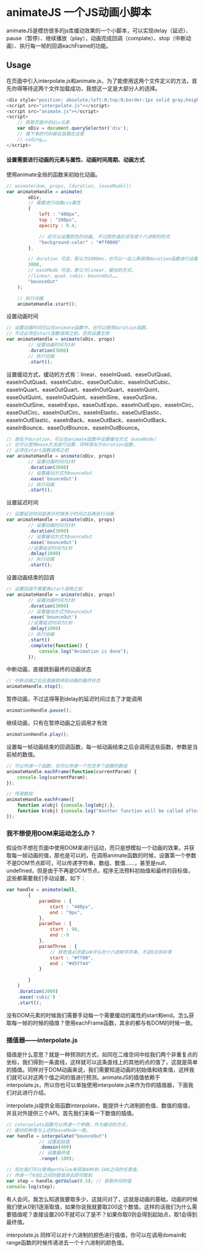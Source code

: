 # animateJS 一个JS动画小脚本

animateJS是模仿很多的js库缓动效果的一个小脚本，可以实现delay（延迟）、pause（暂停）、继续播放（play），动画完成回调（complate）、stop（中断动画）、执行每一帧的回调eachFrame的功能。

## Usage

在页面中引入interpolate.js和animate.js，为了能使用这两个文件定义的方法，首先你得等待这两个文件加载成功，我想这一定是大部分人的选择。

```Javascript
<div style="position: absolute;left:0;top:0;border:1px solid gray;height:100px;display:inline-block;width:100px;opacity: 1;background: white;"></div>
<script src="interpolate.js"></script>
<script src="animate.js"></script>
<script>
	// 获取页面中的div元素
	var oDiv = document.querySelector('div');
	// 接下来的代码都会放置在这里
	// coding……
</script>
```

#### 设置需要进行动画的元素与属性、动画时间周期、动画方式

使用animate全局的函数来初始化动画。

```Javascript
// animate(dom, props, [duration, [easeMode]])
var animateHandle = animate(
		oDiv,
		// 需要进行动画css属性
		{
			left : "400px",
			top : "200px",
			opacity : 0.4,

			// 还可以设置颜色的动画, 不过颜色值应该写成十六进制的形式
			"background-color" : "#ff0000"
		},

		// duration 可选，默认为1000ms，也可以一会儿再调用duration函数进行设置
		3000,
		// easeMode 可选，默认为linear，缓动的方式，
		//linear、quad、cubic、bounceOut……
		"bounceOut"
	);

	// 执行动画
	animateHandle.start();
```

设置动画时间

```Javascript
// 设置动画时间可以在animate函数中，也可以使用duration函数，
// 不过必须在start函数调用之前，否则设置无效
var animateHandle = animate(oDiv, props)
		// 设置动画时间为3秒
		.duration(3000)
		// 执行动画
		.start();
```

设置缓动方式，缓动的方式有：linear、easeInQuad、easeOutQuad、easeInOutQuad、easeInCubic、easeOutCubic、easeInOutCubic、easeInQuart、easeOutQuart、easeInOutQuart、easeInQuint、easeOutQuint、easeInOutQuint、easeInSine、easeOutSine、easeInOutSine、easeInExpo、easeOutExpo、easeInOutExpo、easeInCirc、easeOutCirc、easeInOutCirc、easeInElastic、easeOutElastic、easeInOutElastic、easeInBack、easeOutBack、easeInOutBack、easeInBounce、easeOutBounce、easeInOutBounce。

```Javascript
// 类似于duration，可以在animate函数中设置缓动方式（easeMode）
// 也可以使用ease方法进行设置，同样类似于duration函数，
// 必须在start函数调用之前
var animateHandle = animate(oDiv, props)
		// 设置动画时间为3秒
		.duration(3000)
		// 设置缓动方式为bounceOut
		.ease('bounceOut')
		// 执行动画
		.start();
```

设置延迟时间

```Javascript
// 设置延迟时间是表示时隔多少时间之后再执行动画
var animateHandle = animate(oDiv, props)
		// 设置动画时间为3秒
		.duration(3000)
		// 设置缓动方式为bounceOut
		.ease('bounceOut')
		//设置延迟时间为1秒
		.delay(1000)
		// 执行动画
		.start();
```

设置动画结束的回调

```Javascript
// 设置回调不需要再start调用之前
var animateHandle = animate(oDiv, props)
		// 设置动画时间为3秒
		.duration(3000)
		// 设置缓动方式为bounceOut
		.ease('bounceOut')
		//设置延迟时间为1秒
		.delay(1000)
		// 执行动画
		.start()
		.complete(function() {
			console.log("Animation is done");
		});
```

中断动画，直接跳到最终的动画状态

```Javascript
// 中断动画之后会直接跳转到动画的最终状态
animateHandle.stop();
```

暂停动画，不过这得等到delay的延迟时间过去了才能调用

```Javascript
animationHandle.pause();
```

继续动画，只有在暂停动画之后调用才有效

```Javascript
animationHandle.play();
```

设置每一帧动画结束的回调函数，每一帧动画结束之后会调用这些函数，参数是当前帧的数值。

```Javascript
// 可以传递一个函数，也可以传递一个包含多个函数的数组
animateHandle.eachFrame(function(currentParam) {
	console.log(currentParam);
});

// 传递数组
animateHandle.eachFrame([
	function a(obj) {console.log(obj);},
	function b(obj) {console.log("Another function will be called after each step of animation.");}
]);

```

### 我不想使用DOM来运动怎么办？

假设你不想在页面中使用DOM来进行运动，而只是想模拟一个动画的效果，并获取每一帧动画的值，那也是可以的，在调用animate函数的时候，设置第一个参数不是DOM节点即可，可以传递字符串、数组、数值……，甚至是null、undefined，但是由于不再是DOM节点，程序无法预料初始值和最终的目标值，这些都需要我们手动设置，如下：

```Javascript
var handle = animate(null,
		{
			paramOne : {
				start : "400px",
				end : "9px",
			},
			paramTwo : {
				start : 90,
				end :-9
			},
			paramThree : {
				// 颜色值必须是以#开头的十六进制字符串，不足6位则补零
				start : "#ff00",
				end : "#45ff44"
			}

		}
	)
	.duration(2000)
	.ease('cubic')
	.start();
```

没有DOM元素的时候我们需要手动每一个需要缓动的属性的start和end。怎么获取每一帧的时候的插值？使用eachFrame函数，其余的都与有DOM的时候一致。

### 插值器——interpolate.js

插值是什么意思？就是一种预测的方式，如同在二维空间中给我们两个非重复点的坐标，我们得到一条直线，这样就可以这条直线上的其他的点的值了，这就是简单的插值。同样对于DOM动画来说，我们需要知道动画的初始值和结束值，这样我们就可以对这两个值之间的值进行预测。animateJS的插值依赖于interpolate.js，所以你也可以单独使用interpolate.js来作为你的插值器，下面我们对此进行介绍。

interpolate.js提供全局函数interpolate，能提供十六进制颜色值、数值的插值，并且对外提供三个API。首先我们来看一下数值的插值。

```Javascript
// interpolate函数可以传递一个参数，作为缓动的方式，
// 缓动的种类与上述的easeMode一致。
var handle = interpolate("bounceOut")
			// 设置起始值
			.domain(400)
			// 设置最终值
			.range(-100);

// 现在我们可以使用getValue来获取400到-100之间的任意值，
// 传递一个0到1之间的数值进去即可取到
var step = handle.getValue(0.5); // 获取中间的值
console.log(step);
```

有人会问，我怎么知道我要取多少，这就问对了，这就是动画的基础，动画的时候我们使从0到1逐渐取值，如果你说我就要取200这个数值，这样的话我们为什么需要插值呢？直接设置200不就可以了是不？如果你取0则会得到起始点，取1会得到最终值。

interpolate.js 同样可以对十六进制的颜色进行插值，你可以在调用domain和range函数的时候传递进去一个十六进制的颜色值。